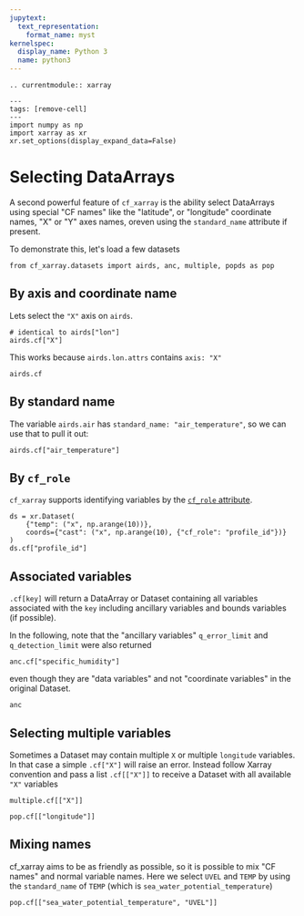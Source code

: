 ```yaml
---
jupytext:
  text_representation:
    format_name: myst
kernelspec:
  display_name: Python 3
  name: python3
---
```

```{eval-rst}
.. currentmodule:: xarray
```
```{code-cell}
---
tags: [remove-cell]
---
import numpy as np
import xarray as xr
xr.set_options(display_expand_data=False)
```

# Selecting DataArrays

A second powerful feature of `cf_xarray` is the ability select DataArrays using special "CF names" like the "latitude", or "longitude" coordinate names, "X"  or "Y" axes names, oreven using the `standard_name` attribute if present.

To demonstrate this, let's load a few datasets
```{code-cell}
from cf_xarray.datasets import airds, anc, multiple, popds as pop
```

## By axis and coordinate name
Lets select the `"X"` axis on `airds`.  
```{code-cell}
# identical to airds["lon"]
airds.cf["X"]
```

This works because `airds.lon.attrs` contains `axis: "X"`
```{code-cell}
airds.cf
```

## By standard name

The variable `airds.air` has `standard_name: "air_temperature"`, so we can use that to pull it out:
```{code-cell}
airds.cf["air_temperature"]
```

## By `cf_role`

`cf_xarray` supports identifying variables by the [`cf_role` attribute](http://cfconventions.org/Data/cf-conventions/cf-conventions-1.9/cf-conventions.html#discrete-sampling-geometries).

```{code-cell}
ds = xr.Dataset(
    {"temp": ("x", np.arange(10))},
    coords={"cast": ("x", np.arange(10), {"cf_role": "profile_id"})}
)
ds.cf["profile_id"]
```

## Associated variables

`.cf[key]` will return a DataArray or Dataset containing all variables associated with the `key` including ancillary variables and bounds variables (if possible).

In the following, note that the "ancillary variables" `q_error_limit` and `q_detection_limit` were also returned
```{code-cell}
anc.cf["specific_humidity"]
```

even though they are "data variables" and not "coordinate variables" in the original Dataset.
```{code-cell}
anc
```

## Selecting multiple variables

Sometimes a Dataset may contain multiple `X` or multiple `longitude` variables. In that case a simple `.cf["X"]` will raise an error. Instead follow Xarray convention and pass a  list `.cf[["X"]]` to receive a Dataset with all available `"X"` variables

```{code-cell}
multiple.cf[["X"]]
```

```{code-cell}
pop.cf[["longitude"]]
```

## Mixing names

cf_xarray aims to be as friendly as possible, so it is  possible to mix "CF names" and normal variable names. Here we select `UVEL` and `TEMP` by using the `standard_name` of `TEMP` (which is `sea_water_potential_temperature`)

```{code-cell}
pop.cf[["sea_water_potential_temperature", "UVEL"]]
```
